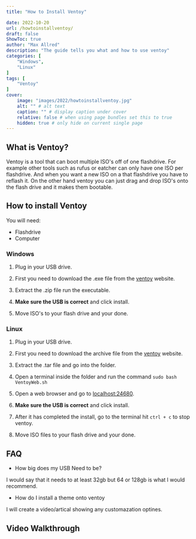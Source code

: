 ```yaml
---
title: "How to Install Ventoy"

date: 2022-10-20
url: /howtoinstallventoy/
draft: false
ShowToc: true
author: "Max Allred"
description: "The guide tells you what and how to use ventoy"
categories: [
    "Windows",
    "Linux"
]
tags: [
    "Ventoy"
]
cover:
    image: "images/2022/howtoinstallventoy.jpg"
    alt: "" # alt text
    caption: "" # display caption under cover
    relative: false # when using page bundles set this to true
    hidden: true # only hide on current single page
---
```


## What is Ventoy?

Ventoy is a tool that can boot multiple ISO's off of one flashdrive. For example other tools such as rufus or eatcher can only have one ISO per flashdrive. And when you want a new ISO on a that flashdrive you have to reflash it. On the other hand ventoy you can just drag and drop ISO's onto the flash drive and it makes them bootable.

## How to install Ventoy

You will need:

- Flashdrive
- Computer

### Windows

1. Plug in your USB drive.

2. First you need to download the .exe file from the [ventoy](https://github.com/ventoy/Ventoy/releases) website.

3. Extract the .zip file run the executable.

4. **Make sure the USB is correct** and click install. 

5. Move ISO's to your flash drive and your done.

### Linux

1. Plug in your USB drive.

2. First you need to download the archive file from the [ventoy](https://github.com/ventoy/Ventoy/releases) website.

3. Extract the .tar file and go into the folder.

4. Open a terminal inside the folder and run the command `sudo bash VentoyWeb.sh`

5. Open a web browser and go to [localhost:24680](http://localhost:24680/).

6. **Make sure the USB is correct** and click install. 

7. After it has completed the install, go to the terminal hit `ctrl + c` to stop ventoy.

8. Move ISO files to your flash drive and your done.

## FAQ

- How big does my USB Need to be?

I would say that it needs to at least 32gb but 64 or 128gb is what I would recommend.

- How do I install a theme onto ventoy

I will create a video/artical showing any customazation optines.

## Video Walkthrough
